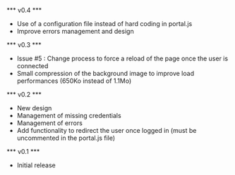 *** v0.4 ***
- Use of a configuration file instead of hard coding in portal.js
- Improve errors management and design

*** v0.3 ***
- Issue #5 : Change process to force a reload of the page once the user is connected
- Small compression of the background image to improve load performances (650Ko instead of 1.1Mo)

*** v0.2 ***
- New design
- Management of missing credentials
- Management of errors
- Add functionality to redirect the user once logged in (must be uncommented in the portal.js file)

*** v0.1 ***
- Initial release
